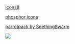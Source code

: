 <!-- no index -->

[icons8](https://icons8.com/)

[phosphor icons](https://phosphoricons.com/)

[parrotpack by SeethingSwarm](https://seethingswarm.itch.io/parrotpack)


<!-- add gif with link https://media.giphy.com/media/v1.Y2lkPTc5MGI3NjExODltamU3M2VsN2w3bHdqb3dnbnJ2OWYzaTI1bWN5aDVqZnNnaDgyZSZlcD12MV9pbnRlcm5hbF9naWZfYnlfaWQmY3Q9Zw/xTiTnLmaxrlBHxsMMg/giphy.gif -->

<img class="unicorn" onclick="
let elem = document.createElement('style');
elem.innerHTML = '.link:hover, a:hover, .ur-here {background-image: linear-gradient(to left, violet, indigo, blue, green, yellow, orange, red,violet, indigo, blue, green, yellow, orange, red,violet, indigo, blue, green, yellow, orange, red,violet, indigo, blue, green, yellow, orange, red);-webkit-background-clip: text;background-clip: text;background-position-x: 0;color: transparent;animation: move_left 60s;transition: linear 0.2s;}';
document.body.appendChild(elem);
" src="https://media.giphy.com/media/v1.Y2lkPTc5MGI3NjExODltamU3M2VsN2w3bHdqb3dnbnJ2OWYzaTI1bWN5aDVqZnNnaDgyZSZlcD12MV9pbnRlcm5hbF9naWZfYnlfaWQmY3Q9Zw/xTiTnLmaxrlBHxsMMg/giphy.gif"></img>
<!-- LAST EDITED 1700226503 LAST EDITED-->